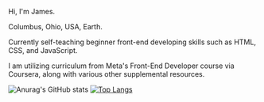Hi, I'm James.

Columbus, Ohio, USA, Earth. 

Currently self-teaching beginner front-end developing skills such as HTML, CSS, and JavaScript.

I am utilizing curriculum from Meta's Front-End Developer course via Coursera, along with various other supplemental resources.


![Anurag's GitHub stats](https://github-readme-stats.vercel.app/api?username=JamesWheeler97&show_icons=true&theme=tokyonight)
[![Top Langs](https://github-readme-stats.vercel.app/api/top-langs/?username=JamesWheeler97&show_icons=true&theme=tokyonight)](https://github.com/anuraghazra/github-readme-stats)
<!---
JamesWheeler97/JamesWheeler97 is a ✨ special ✨ repository because its `README.md` (this file) appears on your GitHub profile.
You can click the Preview link to take a look at your changes.
--->
